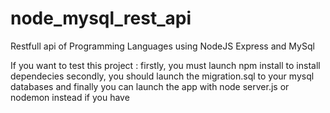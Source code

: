 # node_mysql_rest_api
Restfull api of Programming Languages using NodeJS Express and MySql

If you want to test this project :
firstly, you must launch npm install to install dependecies
secondly, you should launch the migration.sql to your mysql databases
and finally you can launch the app with node server.js or nodemon instead if you have
